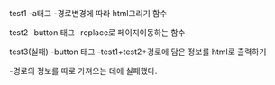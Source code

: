 test1
-a태그
-경로변경에 따라 html그리기 함수

test2
-button 태그
-replace로 페이지이동하는 함수

test3(실패)
-button 태그
-test1+test2+경로에 담은 정보를 html로 출력하기

-경로의 정보를 따로 가져오는 데에 실패했다.
